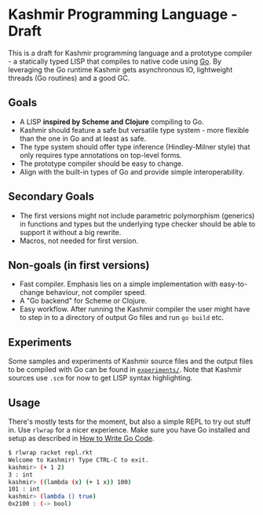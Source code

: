 # Kashmir Programming Language - Draft

This is a draft for Kashmir programming language and a prototype compiler - a
statically typed LISP that compiles to native code using
[Go](https://golang.org/). By leveraging the Go runtime Kashmir gets
asynchronous IO, lightweight threads (Go routines) and a good GC.

## Goals

* A LISP **inspired by Scheme and Clojure** compiling to Go.
* Kashmir should feature a safe but versatile type system - more flexible than
the one in Go and at least as safe.
* The type system should offer type inference (Hindley-Milner style) that only
requires type annotations on top-level forms.
* The prototype compiler should be easy to change.
* Align with the built-in types of Go and provide simple interoperability.

## Secondary Goals
* The first versions might not include parametric polymorphism (generics) in
functions and types but the underlying type checker should be able to support
it without a big rewrite.
* Macros, not needed for first version.

## Non-goals (in first versions)

* Fast compiler. Emphasis lies on a simple implementation with easy-to-change
behaviour, not compiler speed.
* A "Go backend" for Scheme or Clojure.
* Easy workflow. After running the Kashmir compiler the user might have to step
in to a directory of output Go files and run `go build` etc.

## Experiments

Some samples and experiments of Kashmir source files and the output files to be
compiled with Go can be found in [`experiments/`](experiments). Note that
Kashmir sources use `.scm` for now to get LISP syntax highlighting.

## Usage

There's mostly tests for the moment, but also a simple REPL to try out stuff in.
Use `rlwrap` for a nicer experience. Make sure you have Go installed and setup
as described in [How to Write Go Code](https://golang.org/doc/code.html).

```bash
$ rlwrap racket repl.rkt
Welcome to Kashmir! Type CTRL-C to exit.
kashmir> (+ 1 2)
3 : int
kashmir> ((lambda (x) (+ 1 x)) 100)
101 : int
kashmir> (lambda () true)
0x2100 : (-> bool)
```
